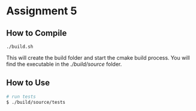 # Assignment 5
## How to Compile
```
./build.sh
```
This will create the build folder and start  the cmake build process.
You will find the executable in the *./build/source* folder.
## How to Use
```sh
# run tests
$ ./build/source/tests
```